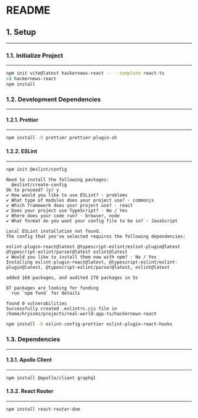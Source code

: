 # README

## 1. Setup

---

### 1.1. Initialize Project

---

```bash
npm init vite@latest hackernews-react -- --template react-ts
cd hackernews-react
npm install
```

### 1.2. Development Dependencies

---

#### 1.2.1. Prettier

---

```bash
npm install -D prettier prettier-plugin-sh
```

#### 1.2.2. ESLint

---

```bash
npm init @eslint/config
```

```log
Need to install the following packages:
  @eslint/create-config
Ok to proceed? (y) y
✔ How would you like to use ESLint? · problems
✔ What type of modules does your project use? · commonjs
✔ Which framework does your project use? · react
✔ Does your project use TypeScript? · No / Yes
✔ Where does your code run? · browser, node
✔ What format do you want your config file to be in? · JavaScript

Local ESLint installation not found.
The config that you've selected requires the following dependencies:

eslint-plugin-react@latest @typescript-eslint/eslint-plugin@latest @typescript-eslint/parser@latest eslint@latest
✔ Would you like to install them now with npm? · No / Yes
Installing eslint-plugin-react@latest, @typescript-eslint/eslint-plugin@latest, @typescript-eslint/parser@latest, eslint@latest

added 168 packages, and audited 278 packages in 5s

87 packages are looking for funding
  run `npm fund` for details

found 0 vulnerabilities
Successfully created .eslintrc.cjs file in /home/hryssmz/projects/real-world-app-ts/hackernews-react
```

```sh
npm install -D eslint-config-prettier eslint-plugin-react-hooks
```

### 1.3. Dependencies

---

#### 1.3.1. Apollo Client

---

```sh
npm install @apollo/client graphql
```

#### 1.3.2. React Router

---

```sh
npm install react-router-dom
```
